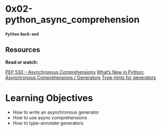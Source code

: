 # 0x02-python_async_comprehension
**`Python`** **`Back-end`**

## Resources
**Read or watch:**

[PEP 530 – Asynchronous Comprehensions](https://intranet.alxswe.com/rltoken/hlwtED-iLsdORSgly8DsyQ)
[What’s New in Python: Asynchronous Comprehensions / Generators](https://intranet.alxswe.com/rltoken/0OkbObYzCKtO7ZUAxfKvkw)
[Type-hints for generators](https://intranet.alxswe.com/rltoken/l4Fnno568VbVIn9GvrFVtQ)

# Learning Objectives
- How to write an asynchronous generator
- How to use async comprehensions
- How to type-annotate generators